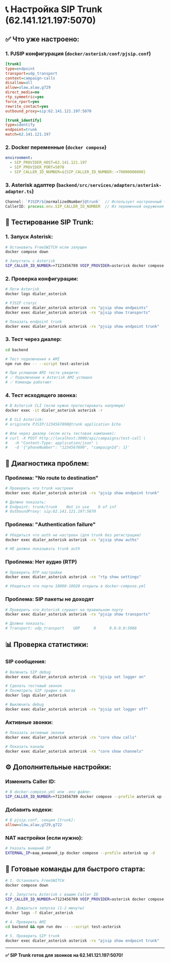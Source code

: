 # 📞 Настройка SIP Trunk (62.141.121.197:5070)

## ✅ **Что уже настроено:**

### **1. PJSIP конфигурация** (`docker/asterisk/conf/pjsip.conf`)
```ini
[trunk]
type=endpoint
transport=udp_transport
context=campaign-calls
disallow=all
allow=ulaw,alaw,g729
direct_media=no
rtp_symmetric=yes
force_rport=yes
rewrite_contact=yes
outbound_proxy=sip:62.141.121.197:5070

[trunk_identify]
type=identify
endpoint=trunk
match=62.141.121.197
```

### **2. Docker переменные** (`docker compose`)
```yaml
environment:
  - SIP_PROVIDER_HOST=62.141.121.197
  - SIP_PROVIDER_PORT=5070
  - SIP_CALLER_ID_NUMBER=${SIP_CALLER_ID_NUMBER:-+70000000000}
```

### **3. Asterisk адаптер** (`backend/src/services/adapters/asterisk-adapter.ts`)
```typescript
Channel: `PJSIP/${normalizedNumber}@trunk`  // Использует настроенный trunk
CallerID: process.env.SIP_CALLER_ID_NUMBER  // Из переменной окружения
```

## 🚀 **Тестирование SIP Trunk:**

### **1. Запуск Asterisk:**
```bash
# Остановить FreeSWITCH если запущен
docker compose down

# Запустить с Asterisk
SIP_CALLER_ID_NUMBER=+7123456789 VOIP_PROVIDER=asterisk docker compose --profile asterisk up -d
```

### **2. Проверка конфигурации:**
```bash
# Логи Asterisk
docker logs dialer_asterisk

# PJSIP статус
docker exec dialer_asterisk asterisk -rx "pjsip show endpoints"
docker exec dialer_asterisk asterisk -rx "pjsip show transports"

# Показать endpoint trunk
docker exec dialer_asterisk asterisk -rx "pjsip show endpoint trunk"
```

### **3. Тест через диалер:**
```bash
cd backend

# Тест подключения к AMI
npm run dev -- --script test-asterisk

# При успешном AMI тесте увидите:
# ✅ Подключение к Asterisk AMI успешно
# ✅ Команды работают
```

### **4. Тест исходящего звонка:**
```bash
# В Asterisk CLI (если нужно протестировать напрямую)
docker exec -it dialer_asterisk asterisk -r

# В CLI Asterisk:
# originate PJSIP/1234567890@trunk application Echo

# Или через диалер (если есть тестовая кампания):
# curl -X POST http://localhost:3000/api/campaigns/test-call \
#   -H "Content-Type: application/json" \
#   -d '{"phoneNumber": "1234567890", "campaignId": 1}'
```

## 🔧 **Диагностика проблем:**

### **Проблема: "No route to destination"**
```bash
# Проверить что trunk настроен
docker exec dialer_asterisk asterisk -rx "pjsip show endpoint trunk"

# Должно показать:
# Endpoint: trunk/trunk    Not in use    0 of inf
# OutboundProxy: sip:62.141.121.197:5070
```

### **Проблема: "Authentication failure"**
```bash
# Убедиться что auth не настроен (для trunk без регистрации)
docker exec dialer_asterisk asterisk -rx "pjsip show auths"

# НЕ должно показывать trunk auth
```

### **Проблема: Нет аудио (RTP)**
```bash
# Проверить RTP настройки
docker exec dialer_asterisk asterisk -rx "rtp show settings"

# Убедиться что порты 10000-10020 открыты в docker-compose.yml
```

### **Проблема: SIP пакеты не доходят**
```bash
# Проверить что Asterisk слушает на правильном порту
docker exec dialer_asterisk asterisk -rx "pjsip show transports"

# Должно показать:
# Transport: udp_transport    UDP      0      0.0.0.0:5060
```

## 📊 **Проверка статистики:**

### **SIP сообщения:**
```bash
# Включить SIP debug
docker exec dialer_asterisk asterisk -rx "pjsip set logger on"

# Сделать тестовый звонок
# Посмотреть SIP трафик в логах
docker logs dialer_asterisk

# Выключить debug
docker exec dialer_asterisk asterisk -rx "pjsip set logger off"
```

### **Активные звонки:**
```bash
# Показать активные звонки
docker exec dialer_asterisk asterisk -rx "core show calls"

# Показать каналы
docker exec dialer_asterisk asterisk -rx "core show channels"
```

## ⚙️ **Дополнительные настройки:**

### **Изменить Caller ID:**
```bash
# В docker-compose.yml или .env файле:
SIP_CALLER_ID_NUMBER=+7123456789 docker compose --profile asterisk up -d
```

### **Добавить кодеки:**
```ini
# В pjsip.conf, секция [trunk]:
allow=ulaw,alaw,g729,g722
```

### **NAT настройки (если нужно):**
```bash
# Указать внешний IP
EXTERNAL_IP=ваш_внешний_ip docker compose --profile asterisk up -d
```

## 🎯 **Готовые команды для быстрого старта:**

```bash
# 1. Остановить FreeSWITCH
docker compose down

# 2. Запустить Asterisk с вашим Caller ID
SIP_CALLER_ID_NUMBER=+7123456789 VOIP_PROVIDER=asterisk docker compose --profile asterisk up -d

# 3. Дождаться запуска (1-2 минуты)
docker logs -f dialer_asterisk

# 4. Проверить AMI
cd backend && npm run dev -- --script test-asterisk

# 5. Проверить SIP trunk
docker exec dialer_asterisk asterisk -rx "pjsip show endpoint trunk"
```

---
**✅ SIP Trunk готов для звонков на 62.141.121.197:5070!** 